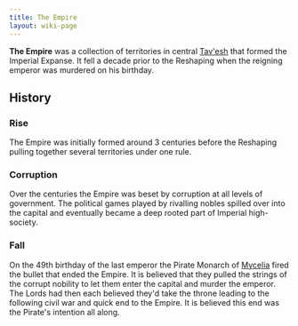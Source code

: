 ```yaml
---
title: The Empire
layout: wiki-page
---
```


**The Empire** was a collection of territories in central [Tav'esh](/wiki/continents/Tav'esh) that formed the Imperial Expanse. It fell a decade prior to the Reshaping when the reigning emperor was murdered on his birthday.

## History

### Rise

The Empire was initially formed around 3 centuries before the Reshaping pulling together several territories under one rule.

### Corruption

Over the centuries the Empire was beset by corruption at all levels of government. The political games played by rivalling nobles spilled over into the capital and eventually became a deep rooted part of Imperial high-society.

### Fall

On the 49th birthday of the last emperor the Pirate Monarch of [Mycelia](/wiki/nations/Mycelia) fired the bullet that ended the Empire. It is believed that they pulled the strings of the corrupt nobility to let them enter the capital and murder the emperor. The Lords had then each believed they'd take the throne leading to the following civil war and quick end to the Empire. It is believed this end was the Pirate's intention all along.